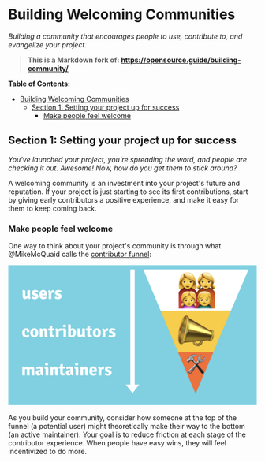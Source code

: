 # Building Welcoming Communities

_Building a community that encourages people to use, contribute to, and evangelize
your project._

> **This is a Markdown fork of: <https://opensource.guide/building-community/>**

**Table of Contents:**

- [Building Welcoming Communities](#building-welcoming-communities)
  - [Section 1: Setting your project up for success](#section-1-setting-your-project-up-for-success)
    - [Make people feel welcome](#make-people-feel-welcome)

## Section 1: Setting your project up for success

_You've launched your project, you're spreading the word, and people are checking
it out. Awesome! Now, how do you get them to stick around?_

A welcoming community is an investment into your project's future and reputation.
If your project is just starting to see its first contributions, start by giving
early contributors a positive experience, and make it easy for them to keep coming
back.

### Make people feel welcome

One way to think about your project's community is through what \@MikeMcQuaid calls
the [contributor funnel](https://mikemcquaid.com/2018/08/14/the-open-source-contributor-funnel-why-people-dont-contribute-to-your-open-source-project/):

![alt text](image-3.png)

As you build your community, consider how someone at the top of the funnel (a potential
user) might theoretically make their way to the bottom (an active maintainer). Your
goal is to reduce friction at each stage of the contributor experience. When people
have easy wins, they will feel incentivized to do more.
